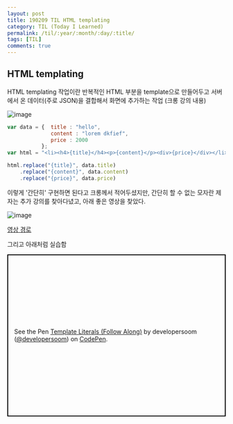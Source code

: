 ```yaml
---
layout: post
title: 190209 TIL HTML templating
category: TIL (Today I Learned)
permalink: /til/:year/:month/:day/:title/
tags: [TIL]
comments: true
---
```


## **HTML templating** 

HTML templating 작업이란 반복적인 HTML 부분을 template으로 만들어두고 서버에서 온 데이터(주로 JSON)을 결합해서 화면에 추가하는 작업 (크롱 강의 내용)

![image](https://user-images.githubusercontent.com/40848630/52520775-bee42600-2cb0-11e9-97b0-764f42d1a9ea.png)

```js
var data = {  title : "hello",
              content : "lorem dkfief",
              price : 2000
           };
var html = "<li><h4>{title}</h4><p>{content}</p><div>{price}</div></li>";

html.replace("{title}", data.title)
    .replace("{content}", data.content)
    .replace("{price}", data.price)
```

이렇게 '간단히' 구현하면 된다고 크롱께서 적어두셨지만, 간단히 할 수 없는 모자란 제자는 추가 강의를 찾아다녔고, 아래 좋은 영상을 찾았다.

![image](https://user-images.githubusercontent.com/40848630/52520796-f81c9600-2cb0-11e9-82df-80cd80d91364.png)

[영상 경로](https://www.youtube.com/watch?v=DG4obitDvUA)

그리고 아래처럼 실습함

<p class="codepen" data-height="373" data-theme-id="0" data-default-tab="js,result" data-user="developersoom" data-slug-hash="wNyYqR" style="height: 373px; box-sizing: border-box; display: flex; align-items: center; justify-content: center; border: 2px solid black; margin: 1em 0; padding: 1em;" data-pen-title="Template Literals (Follow Along)">
  <span>See the Pen <a href="https://codepen.io/developersoom/pen/wNyYqR/">
  Template Literals (Follow Along)</a> by developersoom (<a href="https://codepen.io/developersoom">@developersoom</a>)
  on <a href="https://codepen.io">CodePen</a>.</span>
</p>
<script async src="https://static.codepen.io/assets/embed/ei.js"></script>
